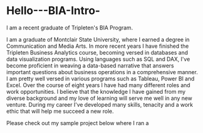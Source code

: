 # Hello---BIA-Intro-
I am a recent graduate of Tripleten's BIA Program. 

I am a graduate of Montclair State University, where I earned a degree in Communication and Media Arts. In more recent years I have finished the Tripleten Business Analytics course, becoming versed in databases and data visualization programs. Using languages such as SQL and DAX, I've become proficient in weaving a data-based narrative that answers important questions about business operations in a comprehensive manner.  I am pretty well versed in various programs such as Tableau, Power BI and Excel. Over the course of eight years I have had many different roles and work opportunities. I believe that the knowledge I have gained from my diverse background and my love of learning will serve me well in any new venture. During my career I've developed many skills, tenacity and a work ethic that will help me succeed a new role.

Please check out my sample project below where I ran a 
